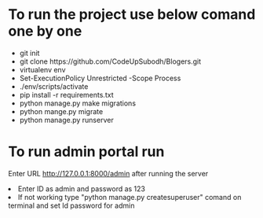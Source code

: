 <h1>To run the project use below comand one by one</h1>
<ul>
  
  <li>git init </li>
   
   <li>git clone https://github.com/CodeUpSubodh/Blogers.git</li>
    <li>virtualenv env</li>
     <li>Set-ExecutionPolicy Unrestricted -Scope Process</li>
      <li>./env/scripts/activate</li>
       <li>pip install -r requirements.txt</li>
        <li>python manage.py make migrations</li>
        <li>python mange.py migrate</li>
        <li>python manage.py runserver</li>
 
  
</ul>
<h1>To run admin portal run</h1>


<l1>Enter URL http://127.0.0.1:8000/admin after running the server</l1>
<li>Enter ID as admin and password as 123</li>
<li>If not working type "python manage.py createsuperuser" comand on terminal and set Id password for admin </li>
